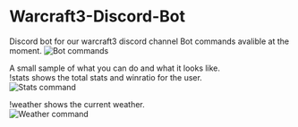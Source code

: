 # Warcraft3-Discord-Bot
Discord bot for our warcraft3 discord channel
Bot commands avalible at the moment.
![Bot commands](https://i.gyazo.com/bbf4f9f560877ad583e521acda013916.png)

A small sample of what you can do and what it looks like.  
!stats <username> shows the total stats and winratio for the user.  
![Stats command](https://i.gyazo.com/82a9eb4ad31c960a6a3cda74015b0604.png)
  
!weather <cityname> shows the current weather.  
![Weather command](https://i.gyazo.com/aec7e502d84c8c72ebcad5baf7bf8b01.png)
  
